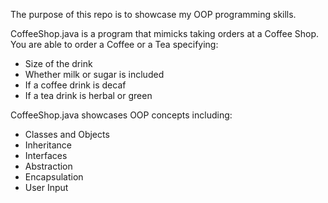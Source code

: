 The purpose of this repo is to showcase my OOP programming skills.

CoffeeShop.java is a program that mimicks taking orders at a Coffee Shop.
You are able to order a Coffee or a Tea specifying:
- Size of the drink
- Whether milk or sugar is included
- If a coffee drink is decaf
- If a tea drink is herbal or green

CoffeeShop.java showcases OOP concepts including: 
- Classes and Objects
- Inheritance
- Interfaces
- Abstraction
- Encapsulation
- User Input
